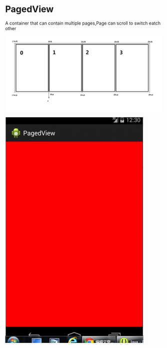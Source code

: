 # PagedView
A container that can contain multiple pages,Page can scroll to switch eatch other

![Image text](https://github.com/OneHead/PagedView/blob/master/res/drawable-hdpi/preview.png)

![Image text](https://github.com/OneHead/PagedView/blob/master/res/drawable-hdpi/scroll_preview.gif)
